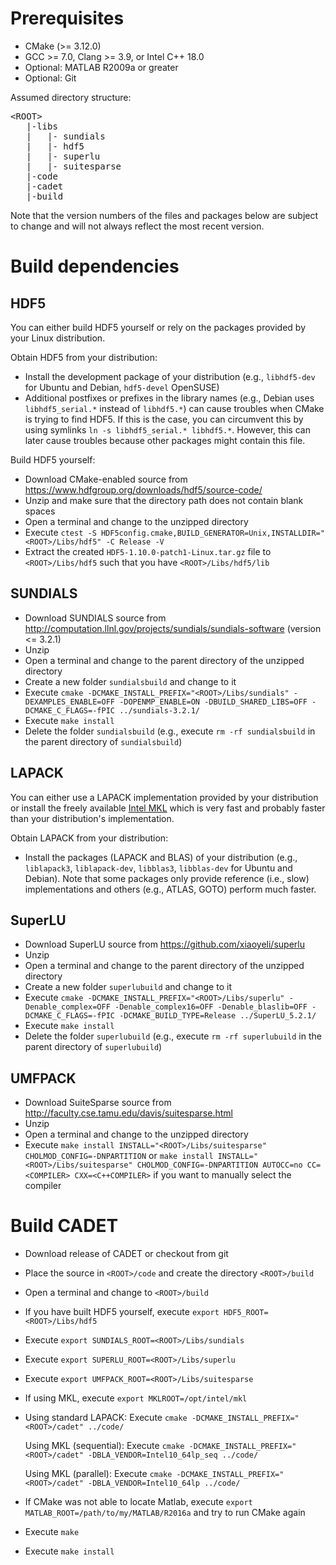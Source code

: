 # Prerequisites

* CMake (>= 3.12.0)
* GCC >= 7.0, Clang >= 3.9, or Intel C++ 18.0
* Optional: MATLAB R2009a or greater
* Optional: Git

Assumed directory structure:

<pre>
&lt;ROOT&gt;
   |-libs
   |   |- sundials
   |   |- hdf5
   |   |- superlu
   |   |- suitesparse
   |-code
   |-cadet
   |-build
</pre>

Note that the version numbers of the files and packages below are subject to change and will not always reflect the most recent version.

# Build dependencies

## HDF5

You can either build HDF5 yourself or rely on the packages provided by your Linux distribution.

Obtain HDF5 from your distribution:
* Install the development package of your distribution (e.g., `libhdf5-dev` for Ubuntu and Debian, `hdf5-devel` OpenSUSE)
* Additional postfixes or prefixes in the library names (e.g., Debian uses `libhdf5_serial.*` instead of `libhdf5.*`) can cause troubles when CMake is trying to find HDF5. If this is the case, you can circumvent this by using symlinks `ln -s libhdf5_serial.* libhdf5.*`. However, this can later cause troubles because other packages might contain this file.

Build HDF5 yourself:
* Download CMake-enabled source from https://www.hdfgroup.org/downloads/hdf5/source-code/
* Unzip and make sure that the directory path does not contain blank spaces
* Open a terminal and change to the unzipped directory
* Execute `ctest -S HDF5config.cmake,BUILD_GENERATOR=Unix,INSTALLDIR="<ROOT>/Libs/hdf5" -C Release -V`
* Extract the created `HDF5-1.10.0-patch1-Linux.tar.gz` file to `<ROOT>/Libs/hdf5` such that you have `<ROOT>/Libs/hdf5/lib`

## SUNDIALS

* Download SUNDIALS source from http://computation.llnl.gov/projects/sundials/sundials-software (version <= 3.2.1)
* Unzip
* Open a terminal and change to the parent directory of the unzipped directory
* Create a new folder `sundialsbuild` and change to it
* Execute `cmake -DCMAKE_INSTALL_PREFIX="<ROOT>/Libs/sundials" -DEXAMPLES_ENABLE=OFF -DOPENMP_ENABLE=ON -DBUILD_SHARED_LIBS=OFF -DCMAKE_C_FLAGS=-fPIC ../sundials-3.2.1/`
* Execute `make install`
* Delete the folder `sundialsbuild` (e.g., execute `rm -rf sundialsbuild` in the parent directory of `sundialsbuild`)

## LAPACK

You can either use a LAPACK implementation provided by your distribution or install the freely available [Intel MKL](https://software.intel.com/sites/campaigns/nest/) which is very fast and probably faster than your distribution's implementation.

Obtain LAPACK from your distribution:
* Install the packages (LAPACK and BLAS) of your distribution (e.g., `liblapack3`, `liblapack-dev`, `libblas3`, `libblas-dev` for Ubuntu and Debian). Note that some packages only provide reference (i.e., slow) implementations and others (e.g., ATLAS, GOTO) perform much faster.

## SuperLU

* Download SuperLU source from https://github.com/xiaoyeli/superlu
* Unzip
* Open a terminal and change to the parent directory of the unzipped directory
* Create a new folder `superlubuild` and change to it
* Execute `cmake -DCMAKE_INSTALL_PREFIX="<ROOT>/Libs/superlu" -Denable_complex=OFF -Denable_complex16=OFF -Denable_blaslib=OFF -DCMAKE_C_FLAGS=-fPIC -DCMAKE_BUILD_TYPE=Release ../SuperLU_5.2.1/`
* Execute `make install`
* Delete the folder `superlubuild` (e.g., execute `rm -rf superlubuild` in the parent directory of `superlubuild`)

## UMFPACK

* Download SuiteSparse source from http://faculty.cse.tamu.edu/davis/suitesparse.html
* Unzip
* Open a terminal and change to the unzipped directory
* Execute `make install INSTALL="<ROOT>/Libs/suitesparse" CHOLMOD_CONFIG=-DNPARTITION` or `make install INSTALL="<ROOT>/Libs/suitesparse" CHOLMOD_CONFIG=-DNPARTITION AUTOCC=no CC=<COMPILER> CXX=<C++COMPILER>` if you want to manually select the compiler

# Build CADET

* Download release of CADET or checkout from git
* Place the source in `<ROOT>/code` and create the directory `<ROOT>/build`
* Open a terminal and change to `<ROOT>/build`
* If you have built HDF5 yourself, execute `export HDF5_ROOT=<ROOT>/Libs/hdf5`
* Execute `export SUNDIALS_ROOT=<ROOT>/Libs/sundials`
* Execute `export SUPERLU_ROOT=<ROOT>/Libs/superlu`
* Execute `export UMFPACK_ROOT=<ROOT>/Libs/suitesparse`
* If using MKL, execute `export MKLROOT=/opt/intel/mkl`
* Using standard LAPACK: Execute `cmake -DCMAKE_INSTALL_PREFIX="<ROOT>/cadet" ../code/`
 
    Using MKL (sequential): Execute `cmake -DCMAKE_INSTALL_PREFIX="<ROOT>/cadet" -DBLA_VENDOR=Intel10_64lp_seq ../code/`
 
    Using MKL (parallel): Execute `cmake -DCMAKE_INSTALL_PREFIX="<ROOT>/cadet" -DBLA_VENDOR=Intel10_64lp ../code/`
* If CMake was not able to locate Matlab, execute `export MATLAB_ROOT=/path/to/my/MATLAB/R2016a` and try to run CMake again
* Execute `make`
* Execute `make install`

